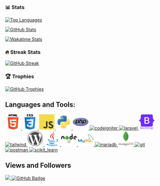 ### 📊 Stats

<p align="left">
  <a href="https://github.com/triandaru">
    <img height="180em" src="https://github-readme-stats.vercel.app/api/top-langs/?username=triandaru&layout=compact&hide=html&theme=radical" alt="Top Languages" />
  </a>
</p>

<p align="left">
  <a href="https://github.com/triandaru">
    <img height="180em" src="https://github-readme-stats-eight-theta.vercel.app/api?username=triandaru&show_icons=true&theme=algolia&include_all_commits=true&count_private=true" alt="GitHub Stats" />
  </a>
</p>

<p align="left">
  <a href="https://wakatime.com/@triandaru">
    <img height="250em" src="https://github-readme-stats.vercel.app/api/wakatime?username=triandaru&layout=compact" alt="Wakatime Stats" />
  </a>
</p>

### 🔥 Streak Stats

<p align="left">
  <a href="https://github.com/triandaru">
    <img height="180em" src="https://github-readme-streak-stats.herokuapp.com/?user=triandaru&theme=radical" alt="GitHub Streak" />
  </a>
</p>

### 🏆 Trophies

<p align="left">
  <a href="https://github.com/triandaru">
    <img height="180em" src="https://github-profile-trophy.vercel.app/?username=triandaru&theme=radical&margin-w=15&margin-h=15&no-frame=true&column=7" alt="GitHub Trophies" />
  </a>
</p>

## Languages and Tools:
<p align="left">
    <a href="https://www.w3.org/html/" target="_blank" rel="noreferrer">
        <img src="https://raw.githubusercontent.com/devicons/devicon/master/icons/html5/html5-original-wordmark.svg" alt="html5" width="50" height="50"/>
    </a>
    <a href="https://www.w3schools.com/css/" target="_blank" rel="noreferrer">
        <img src="https://raw.githubusercontent.com/devicons/devicon/master/icons/css3/css3-original-wordmark.svg" alt="css3" width="50" height="50"/>
    </a>
    <a href="https://developer.mozilla.org/en-US/docs/Web/JavaScript" target="_blank" rel="noreferrer">
        <img src="https://raw.githubusercontent.com/devicons/devicon/master/icons/javascript/javascript-original.svg" alt="javascript" width="50" height="50"/>
    </a>
    <a href="https://www.python.org" target="_blank" rel="noreferrer">
        <img src="https://raw.githubusercontent.com/devicons/devicon/master/icons/python/python-original.svg" alt="python" width="50" height="50"/>
    </a>
    <a href="https://www.php.net" target="_blank" rel="noreferrer">
        <img src="https://raw.githubusercontent.com/devicons/devicon/master/icons/php/php-original.svg" alt="php" width="50" height="50"/>
    </a>
    <a href="https://codeigniter.com" target="_blank" rel="noreferrer">
        <img src="https://cdn.worldvectorlogo.com/logos/codeigniter.svg" alt="codeigniter" width="50" height="50"/>
    </a>
    <a href="https://laravel.com/" target="_blank" rel="noreferrer">
        <img src="https://laravel.com/img/logomark.min.svg" alt="laravel" width="50" height="50"/>
    </a>
    <a href="https://getbootstrap.com" target="_blank" rel="noreferrer">
        <img src="https://raw.githubusercontent.com/devicons/devicon/master/icons/bootstrap/bootstrap-plain-wordmark.svg" alt="bootstrap" width="50" height="50"/>
    </a>
    <a href="https://tailwindcss.com/" target="_blank" rel="noreferrer">
        <img src="https://www.vectorlogo.zone/logos/tailwindcss/tailwindcss-icon.svg" alt="tailwind" width="50" height="50"/>
    </a>
    <a href="https://wordpress.org/" target="_blank" rel="noreferrer">
        <img src="https://raw.githubusercontent.com/devicons/devicon/master/icons/wordpress/wordpress-plain.svg" alt="wordpress" width="50" height="50"/>
    </a>
    <a href="https://www.java.com" target="_blank" rel="noreferrer">
        <img src="https://raw.githubusercontent.com/devicons/devicon/master/icons/java/java-original.svg" alt="java" width="50" height="50"/>
    </a>
    <a href="https://nodejs.org" target="_blank" rel="noreferrer">
        <img src="https://raw.githubusercontent.com/devicons/devicon/master/icons/nodejs/nodejs-original-wordmark.svg" alt="nodejs" width="50" height="50"/>
    </a>
    <a href="https://www.mysql.com/" target="_blank" rel="noreferrer">
        <img src="https://raw.githubusercontent.com/devicons/devicon/master/icons/mysql/mysql-original-wordmark.svg" alt="mysql" width="50" height="50"/>
    </a>
    <a href="https://mariadb.org/" target="_blank" rel="noreferrer">
        <img src="https://www.vectorlogo.zone/logos/mariadb/mariadb-icon.svg" alt="mariadb" width="50" height="50"/>
    </a>
    <a href="https://www.mongodb.com/" target="_blank" rel="noreferrer">
        <img src="https://raw.githubusercontent.com/devicons/devicon/master/icons/mongodb/mongodb-original-wordmark.svg" alt="mongodb" width="50" height="50"/>
    </a>
    <a href="https://git-scm.com/" target="_blank" rel="noreferrer">
        <img src="https://www.vectorlogo.zone/logos/git-scm/git-scm-icon.svg" alt="git" width="50" height="50"/>
    </a>
    <a href="https://www.postman.com" target="_blank" rel="noreferrer">
        <img src="https://www.vectorlogo.zone/logos/getpostman/getpostman-icon.svg" alt="postman" width="50" height="50"/>
    </a>
    <a href="https://scikit-learn.org/" target="_blank" rel="noreferrer">
        <img src="https://upload.wikimedia.org/wikipedia/commons/0/05/Scikit_learn_logo_small.svg" alt="scikit_learn" width="50" height="50"/>
    </a>
</p>
<p></p>

##  Views and Followers
<a href="https://github.com/triandaru/github-profile-views-counter">
  <img src="https://komarev.com/ghpvc/?username=triandaru">
</a>
<a href="https://github.com/triandaru?tab=followers">
  <img src="https://img.shields.io/github/followers/triandaru?label=Followers&style=social" alt="GitHub Badge">
</a>
